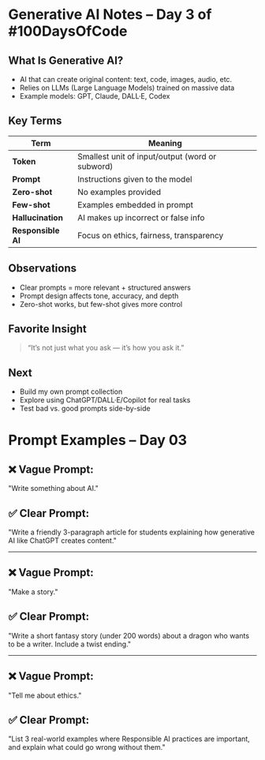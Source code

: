 # Generative AI Notes – Day 3 of #100DaysOfCode

## What Is Generative AI?
- AI that can create original content: text, code, images, audio, etc.
- Relies on LLMs (Large Language Models) trained on massive data
- Example models: GPT, Claude, DALL·E, Codex

## Key Terms

| Term            | Meaning |
|-----------------|---------|
| **Token**       | Smallest unit of input/output (word or subword) |
| **Prompt**      | Instructions given to the model |
| **Zero-shot**   | No examples provided |
| **Few-shot**    | Examples embedded in prompt |
| **Hallucination** | AI makes up incorrect or false info |
| **Responsible AI** | Focus on ethics, fairness, transparency |


## Observations

- Clear prompts = more relevant + structured answers
- Prompt design affects tone, accuracy, and depth
- Zero-shot works, but few-shot gives more control

## Favorite Insight

> “It’s not just what you ask — it’s how you ask it.”

## Next
- Build my own prompt collection
- Explore using ChatGPT/DALL·E/Copilot for real tasks
- Test bad vs. good prompts side-by-side

# Prompt Examples – Day 03

## ❌ Vague Prompt:
"Write something about AI."

## ✅ Clear Prompt:
"Write a friendly 3-paragraph article for students explaining how generative AI like ChatGPT creates content."

---

## ❌ Vague Prompt:
"Make a story."

## ✅ Clear Prompt:
"Write a short fantasy story (under 200 words) about a dragon who wants to be a writer. Include a twist ending."

---

## ❌ Vague Prompt:
"Tell me about ethics."

## ✅ Clear Prompt:
"List 3 real-world examples where Responsible AI practices are important, and explain what could go wrong without them."